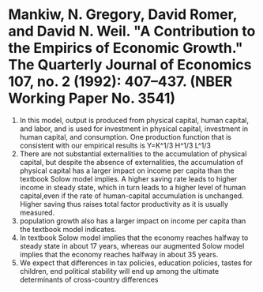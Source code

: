 # Mankiw, N. Gregory, David Romer, and David N. Weil. "A Contribution to the Empirics of Economic Growth." The Quarterly Journal of Economics 107, no. 2 (1992): 407–437. (NBER Working Paper No. 3541)
1. In this model, output is produced from physical capital, human capital, and labor, and is used for investment in physical capital, 
investment in human capital, and 
consumption. One production function that is consistent with our empirical results is Y=K^1/3 H^1/3 L^1/3
2. There are not substantial externalities to the accumulation of physical capital, but despite the absence of externalities, 
the accumulation of
physical capital has a larger impact on income per capita than the textbook Solow model implies. A higher saving rate leads to 
higher income in steady state, which in turn leads to a higher level of human capital,even if the rate of human-capital 
accumulation is unchanged. Higher saving thus raises total factor productivity as it is usually measured.
3. population growth also has a larger impact on income per capita than the textbook model indicates.
4. In textbook Solow model implies that the economy reaches halfway to steady state in about 17 years, whereas our augmented Solow
 model implies that the economy reaches halfway in 
about 35 years.
5. We expect that differences in tax policies, education policies, tastes for children, end political 
stability will end up among the ultimate determinants of cross-country differences